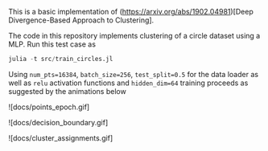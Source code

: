 This is a basic implementation of (https://arxiv.org/abs/1902.04981)[Deep Divergence-Based Approach to Clustering].

The code in this repository implements clustering of a circle
dataset using a MLP. Run this test case as
```julia
julia -t src/train_circles.jl
```

Using `num_pts=16384`, `batch_size=256`, `test_split=0.5` for the
data loader as well as `relu` activation functions and `hidden_dim=64` training proceeds as suggested by the animations below

![docs/points_epoch.gif]

![docs/decision_boundary.gif]

![docs/cluster_assignments.gif]